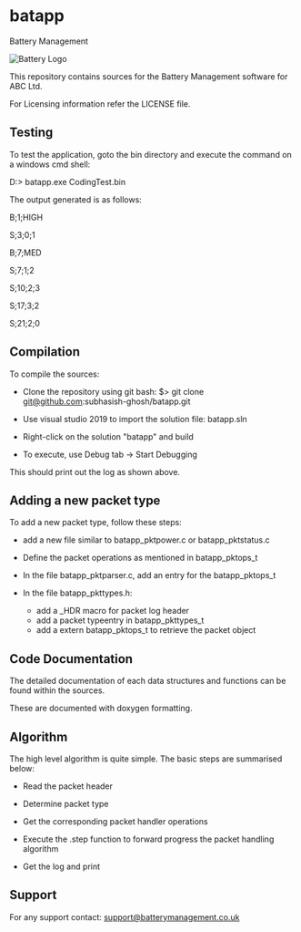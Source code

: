# batapp
Battery Management

![Battery Logo](https://thumbs.dreamstime.com/t/battery-charging-icon-signs-symbols-can-be-used-web-logo-mobile-app-ui-ux-white-background-140818850.jpg)

This repository contains sources for the Battery Management software for ABC Ltd.

For Licensing information refer the LICENSE file.

## Testing

To test the application, goto the bin directory and execute the command on a windows cmd shell:

D:> batapp.exe CodingTest.bin

The output generated is as follows:

B;1;HIGH

S;3;0;1

B;7;MED

S;7;1;2

S;10;2;3

S;17;3;2

S;21;2;0

## Compilation

To compile the sources:

* Clone the repository using git bash:
	$> git clone git@github.com:subhasish-ghosh/batapp.git

* Use visual studio 2019 to import the solution file: batapp.sln

* Right-click on the solution "batapp" and build

* To execute, use Debug tab -> Start Debugging

This should print out the log as shown above.

## Adding a new packet type

To add a new packet type, follow these steps:

* add a new file similar to batapp_pktpower.c or batapp_pktstatus.c

* Define the packet operations as mentioned in batapp_pktops_t

* In the file batapp_pktparser.c, add an entry for the batapp_pktops_t

* In the file batapp_pkttypes.h:
    * add a _HDR macro for packet log header
    * add a packet typeentry in batapp_pkttypes_t
    * add a extern batapp_pktops_t to retrieve the packet object

## Code Documentation

The detailed documentation of each data structures and functions can be found within the sources.

These are documented with doxygen formatting.

## Algorithm

The high level algorithm is quite simple. The basic steps are summarised below:

* Read the packet header

* Determine packet type

* Get the corresponding packet handler operations

* Execute the .step function to forward progress the packet handling algorithm

* Get the log and print

## Support
For any support contact: support@batterymanagement.co.uk
